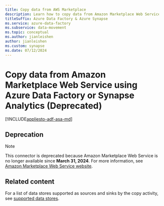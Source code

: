 ```yaml
---
title: Copy data from AWS Marketplace
description: Learn how to copy data from Amazon Marketplace Web Service to supported sink data stores using a copy activity in an Azure Data Factory or Synapse Analytics pipeline.
titleSuffix: Azure Data Factory & Azure Synapse
ms.service: azure-data-factory
ms.subservice: data-movement
ms.topic: conceptual
ms.author: jianleishen
author: jianleishen
ms.custom: synapse
ms.date: 07/12/2024
---
```


# Copy data from Amazon Marketplace Web Service using Azure Data Factory or Synapse Analytics (Deprecated)

[!INCLUDE[appliesto-adf-asa-md](includes/appliesto-adf-asa-md.md)]

## Deprecation

>[!Note]
>This connector is deprecated because Amazon Marketplace Web Service is no longer available since **March 31, 2024**. For more information, see [Amazon Marketplace Web Service website](https://docs.developer.amazonservices.com/en_US/dev_guide/index.html).


## Related content
For a list of data stores supported as sources and sinks by the copy activity, see [supported data stores](copy-activity-overview.md#supported-data-stores-and-formats).